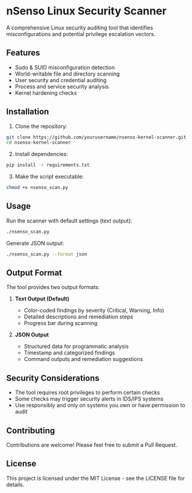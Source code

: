 # nSenso Linux Security Scanner

A comprehensive Linux security auditing tool that identifies misconfigurations and potential privilege escalation vectors.

## Features

- Sudo & SUID misconfiguration detection
- World-writable file and directory scanning
- User security and credential auditing
- Process and service security analysis
- Kernel hardening checks

## Installation

1. Clone the repository:
```bash
git clone https://github.com/yourusername/nsenso-kernel-scanner.git
cd nsenso-kernel-scanner
```

2. Install dependencies:
```bash
pip install -r requirements.txt
```

3. Make the script executable:
```bash
chmod +x nsenso_scan.py
```

## Usage

Run the scanner with default settings (text output):
```bash
./nsenso_scan.py
```

Generate JSON output:
```bash
./nsenso_scan.py --format json
```

## Output Format

The tool provides two output formats:

1. **Text Output (Default)**
   - Color-coded findings by severity (Critical, Warning, Info)
   - Detailed descriptions and remediation steps
   - Progress bar during scanning

2. **JSON Output**
   - Structured data for programmatic analysis
   - Timestamp and categorized findings
   - Command outputs and remediation suggestions

## Security Considerations

- The tool requires root privileges to perform certain checks
- Some checks may trigger security alerts in IDS/IPS systems
- Use responsibly and only on systems you own or have permission to audit

## Contributing

Contributions are welcome! Please feel free to submit a Pull Request.

## License

This project is licensed under the MIT License - see the LICENSE file for details. 